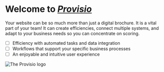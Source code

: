 # Welcome to _[Provisio](https://provisiosolutions.com/)_

Your website can be so much more than just a digital brochure. It is a vital part of your team! 
It can create efficiencies, connect multiple systems, and adapt to your business needs so you 
can concentrate on scoring.  

- [ ] Efficiency with automated tasks and data integration
- [ ] Workflows that support your specific business processes
- [ ] An enjoyable and intuitive user experience

![The Provisio logo](https://provisiosolutions.com/themes/provisio/provisio-logo-23-805x140.png)
